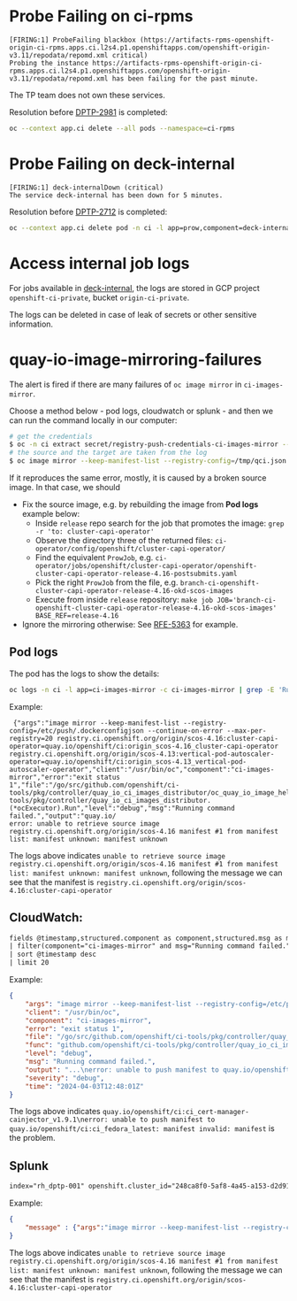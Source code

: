 Probe Failing on ci-rpms
========================

```
[FIRING:1] ProbeFailing blackbox (https://artifacts-rpms-openshift-origin-ci-rpms.apps.ci.l2s4.p1.openshiftapps.com/openshift-origin-v3.11/repodata/repomd.xml critical)
Probing the instance https://artifacts-rpms-openshift-origin-ci-rpms.apps.ci.l2s4.p1.openshiftapps.com/openshift-origin-v3.11/repodata/repomd.xml has been failing for the past minute.
```

The TP team does not own these services.

Resolution before [DPTP-2981](https://issues.redhat.com/browse/DPTP-2981) is completed:

```bash
oc --context app.ci delete --all pods --namespace=ci-rpms
```

Probe Failing on deck-internal
==============================

```
[FIRING:1] deck-internalDown (critical)
The service deck-internal has been down for 5 minutes.
```

Resolution before [DPTP-2712](https://issues.redhat.com/browse/DPTP-2712) is completed:

```bash
oc --context app.ci delete pod -n ci -l app=prow,component=deck-internal
```

Access internal job logs
========================

For jobs available in [deck-internal](https://deck-internal-ci.apps.ci.l2s4.p1.openshiftapps.com/), the logs are stored in GCP project `openshift-ci-private`, bucket `origin-ci-private`.

The logs can be deleted in case of leak of secrets or other sensitive information.

quay-io-image-mirroring-failures
================================

The alert is fired if there are many failures of `oc image mirror` in `ci-images-mirror`.

Choose a method below - pod logs, cloudwatch or splunk - and then we can run the command locally in our computer:

```bash
# get the credentials
$ oc -n ci extract secret/registry-push-credentials-ci-images-mirror --to=- --keys .dockerconfigjson | jq > /tmp/qci.json
# the source and the target are taken from the log
$ oc image mirror --keep-manifest-list --registry-config=/tmp/qci.json --continue-on-error registry.ci.openshift.org/origin/scos-4.16:cluster-capi-operator=quay.io/openshift/ci:origin_scos-4.16_cluster-capi-operator
```

If it reproduces the same error, mostly, it is caused by a broken source image. In that case, we should
- Fix the source image, e.g. by rebuilding the image from **Pod logs** example below:
  - Inside `release` repo search for the job that promotes the image: `grep -r 'to: cluster-capi-operator'`
  - Observe the directory three of the returned files: `ci-operator/config/openshift/cluster-capi-operator/`
  - Find the equivalent `ProwJob`, e.g. `ci-operator/jobs/openshift/cluster-capi-operator/openshift-cluster-capi-operator-release-4.16-postsubmits.yaml`
  - Pick the right `ProwJob` from the file, e.g. `branch-ci-openshift-cluster-capi-operator-release-4.16-okd-scos-images`
  - Execute from inside `release` repository: `make job JOB='branch-ci-openshift-cluster-capi-operator-release-4.16-okd-scos-images' BASE_REF=release-4.16`
- Ignore the mirroring otherwise: See [RFE-5363](https://issues.redhat.com/browse/) for example.


Pod logs
--------

The pod has the logs to show the details:

```bash
oc logs -n ci -l app=ci-images-mirror -c ci-images-mirror | grep -E 'Running command failed|manifest unknown'
```

Example:

```
 {"args":"image mirror --keep-manifest-list --registry-config=/etc/push/.dockerconfigjson --continue-on-error --max-per-registry=20 registry.ci.openshift.org/origin/scos-4.16:cluster-capi-operator=quay.io/openshift/ci:origin_scos-4.16_cluster-capi-operator registry.ci.openshift.org/origin/scos-4.13:vertical-pod-autoscaler-operator=quay.io/openshift/ci:origin_scos-4.13_vertical-pod-autoscaler-operator","client":"/usr/bin/oc","component":"ci-images-mirror","error":"exit status 1","file":"/go/src/github.com/openshift/ci-tools/pkg/controller/quay_io_ci_images_distributor/oc_quay_io_image_helper.go:49","func":"github.com/openshift/ci-tools/pkg/controller/quay_io_ci_images_distributor.(*ocExecutor).Run","level":"debug","msg":"Running command failed.","output":"quay.io/
error: unable to retrieve source image registry.ci.openshift.org/origin/scos-4.16 manifest #1 from manifest list: manifest unknown: manifest unknown
```

The logs above indicates `unable to retrieve source image registry.ci.openshift.org/origin/scos-4.16 manifest #1 from manifest list: manifest unknown: manifest unknown`, following the message we can see that the manifest is `registry.ci.openshift.org/origin/scos-4.16:cluster-capi-operator`

CloudWatch:
-----------

```txt
fields @timestamp,structured.component as component,structured.msg as msg,structured.args as args, @message, @logStream, @log
| filter(component="ci-images-mirror" and msg="Running command failed." and (args like /image mirror.*/))
| sort @timestamp desc 
| limit 20
```

Example: 

```json
{
    "args": "image mirror --keep-manifest-list --registry-config=/etc/push/.dockerconfigjson --continue-on-error=true --max-per-registry=20 --dry-run=false quay.io/jetstack/cert-manager-webhook:v1.11.4=quay.io/openshift/ci:ci_cert-manager-webhook_v1.11.4 quay.io/app-sre/boilerplate:image-v2.0.1=quay.io/openshift/ci:openshift_boilerplate_image-v2.0.1 quay.io/jetstack/cert-manager-cainjector:v1.9.1=quay.io/openshift/ci:ci_cert-manager-cainjector_v1.9.1 registry.access.redhat.com/ubi8/ubi-minimal:latest=quay.io/openshift/ci:origin_ubi-minimal_8 quay.io/apicurio/apicurio-ci-tools:interop=quay.io/openshift/ci:ci_apicurio-ci-tools_interop quay.io/edge-infrastructure/assisted-service-index:ocm-2.6=quay.io/openshift/ci:edge-infrastructure_assisted-service-index_ocm-2.6 quay.io/cvpops/operator-scorecard:v8=quay.io/openshift/ci:ci_cvp-operator-scorecard_v8 registry.fedoraproject.org/fedora:latest=quay.io/openshift/ci:ci_fedora_latest quay.io/redhatqe/insights-operator-tests:latest=quay.io/openshift/ci:ci_insights-operator-tests_latest quay.io/app-sre/boilerplate:image-v0.1.1=quay.io/openshift/ci:openshift_boilerplate_image-v0.1.1",
    "client": "/usr/bin/oc",
    "component": "ci-images-mirror",
    "error": "exit status 1",
    "file": "/go/src/github.com/openshift/ci-tools/pkg/controller/quay_io_ci_images_distributor/oc_quay_io_image_helper.go:49",
    "func": "github.com/openshift/ci-tools/pkg/controller/quay_io_ci_images_distributor.(*ocExecutor).Run",
    "level": "debug",
    "msg": "Running command failed.",
    "output": "...\nerror: unable to push manifest to quay.io/openshift/ci:ci_fedora_latest: manifest invalid: manifest invalid\ninfo: Mirroring completed in 940ms (0B/s)\nerror: one or more errors occurred\n",
    "severity": "debug",
    "time": "2024-04-03T12:48:01Z"
}
```

The logs above indicates `quay.io/openshift/ci:ci_cert-manager-cainjector_v1.9.1\nerror: unable to push manifest to quay.io/openshift/ci:ci_fedora_latest: manifest invalid: manifest` is the problem.

Splunk
------

```txt
index="rh_dptp-001" openshift.cluster_id="248ca8f0-5af8-4a45-a153-d2d9125390dd" kubernetes.namespace_name="ci" kubernetes.labels.app="ci-images-mirror" ("Running command failed")
```

Example:

```json
{
    "message" : {"args":"image mirror --keep-manifest-list --registry-config=/etc/push/.dockerconfigjson --continue-on-error=true --max-per-registry=20 registry.ci.openshift.org/ocp/builder:rhel-9-base-nodejs-openshift-4.19.art-arm64=quay.io/openshift/ci:ocp_builder_rhel-9-base-nodejs-openshift-4.19.art-arm64 registry.ci.openshift.org/origin/scos-4.16:cluster-capi-operator=quay.io/openshift/ci:origin_scos-4.16_cluster-capi-operator registry.ci.openshift.org/origin/scos-4.13:vertical-pod-autoscaler-operator=quay.io/openshift/ci:origin_scos-4.13_vertical-pod-autoscaler-operator","msg":"Running command failed.","output":"...\nerror: unable to retrieve source image registry.ci.openshift.org/origin/scos-4.16 manifest #1 from manifest list: manifest unknown: manifest unknown\n\ninfo: Mirroring completed in 4.54s (0B/s)\nerror: one or more errors occurred\n","severity":"debug","time":"2025-02-12T13:52:27Z"} 
}
```

The logs above indicates `unable to retrieve source image registry.ci.openshift.org/origin/scos-4.16 manifest #1 from manifest list: manifest unknown: manifest unknown`, following the message we can see that the manifest is `registry.ci.openshift.org/origin/scos-4.16:cluster-capi-operator`
